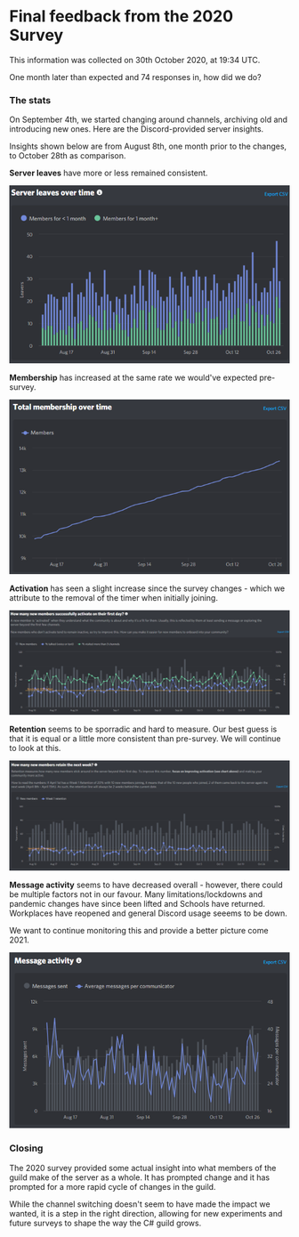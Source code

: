 # Final feedback from the 2020 Survey

This information was collected on 30th October 2020, at 19:34 UTC.

One month later than expected and 74 responses in, how did we do?

### The stats

On September 4th, we started changing around channels, archiving old and introducing new ones. Here are the Discord-provided server insights.

Insights shown below are from August 8th, one month prior to the changes, to October 28th as comparison.

**Server leaves** have more or less remained consistent.

![server leaves](server-leaves.png)

**Membership** has increased at the same rate we would've expected pre-survey.

![membership](membership.png)

**Activation** has seen a slight increase since the survey changes - which we attribute to the removal of the timer when initially joining.

![activation](activation.png)

**Retention** seems to be sporradic and hard to measure. Our best guess is that it is equal or a little more consistent than pre-survey. We will continue to look at this.

![retention](retention.png)

**Message activity** seems to have decreased overall - however, there could be multiple factors not in our favour. Many limitations/lockdowns and pandemic changes have since been lifted and Schools have returned. Workplaces have reopened and general Discord usage seeems to be down.

We want to continue monitoring this and provide a better picture come 2021.

![messages](messages.png)

### Closing

The 2020 survey provided some actual insight into what members of the guild make of the server as a whole. It has prompted change and it has prompted for a more rapid cycle of changes in the guild.

While the channel switching doesn't seem to have made the impact we wanted, it is a step in the right direction, allowing for new experiments and future surveys to shape the way the C# guild grows.